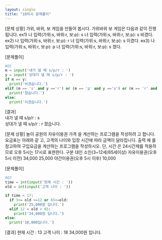 ```yaml
---
layout: single
title: "10차시 문제풀이" 
---
```

  
[문제 상황]
가위, 바위, 보 게임을 만들어 봅시다. 가위바위
보 게임은 다음과 같이 진행됩니다. ex1)
나 입력(가위:s, 바위:r, 보:p): s
너 입력(가위:s, 바위:r, 보:p): s
비겼다. ex2)
나 입력(가위:s, 바위:r, 보:p): r
너 입력(가위:s, 바위:r, 보:p): s
이겼다. ex3)
나 입력(가위:s, 바위:r, 보:p): p
너 입력(가위:s, 바위:r, 보:p): s
졌다.
      
[문제풀이]  
~~~python
#Q1
m = input('내가 낼 때 s/p/r : ')
y = input('상대가 낼 때 s/p/r : ')
if m == y:
  print('비겼습니다.')
elif (m == 's' and y =='r') or (m == 'p' and y =='s') or (m == 'r' and y == 'p'):
  print('졌습니다.')
else:
  print('이겼습니다.')
~~~  
   
   
[결과]  
내가 낼 때 s/p/r : s  
상대가 낼 때 s/p/r : r 
졌습니다.        

  
  
  

[문제 상황]
놀이 공원의 자유이용권 가격
을 계산하는 프로그램을 작성하려
고 합니다. 요금표는 아래와 같
고, 고객의 나이와 입장 시간에
따라 금액이 달라집니다. 출력 예
를 참고하여 구입요금을 계산하는
프로그램을 작성하시오. 단, 시간
은 24시간제를 적용하므로 오후
5시는 17시로 표현한다. 구분 대인 소인(3~12세/65세이상)
자유이용권(오후 5시 이전) 34,000 25,000
야간이용권(오후 5시 이후) 10,000
  
    
    
     
     
[문제풀이]  
~~~python
#Q3
time = int(input('현재 시간 : '))
old = int(input('고객 나이 : '))

if time < 17:
  if 3<= old <=12 or 65<=old:
    print('25,000원 입니다.')
  elif 12 < old < 65:
    print('34,000원 입니다.')
else:
  print('10,000입니다.') 
~~~
  
  
[결과]
현재 시간 : 13
고객 나이 : 18
34,000원 입니다.
